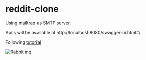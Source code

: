 # reddit-clone

Using [mailtrap](https://mailtrap.io/) as SMTP server.

Api's will be available at http://localhost:8080/swagger-ui.html#/

Following [tutorial](https://www.youtube.com/watch?v=DKlTBBuc32c)

![Rabbit mq](https://user-images.githubusercontent.com/29348796/132297619-325013c4-d722-4697-adc9-06cf002d7c48.png)
